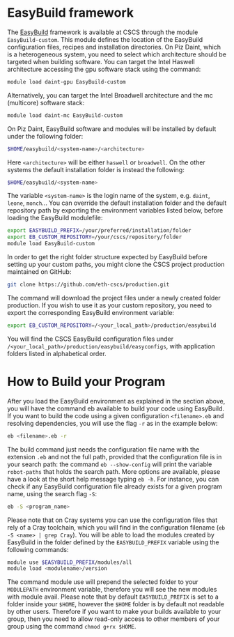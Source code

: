 # EasyBuild framework

The [EasyBuild](https://easybuild.readthedocs.io/en/latest) framework is available at CSCS through the module `EasyBuild-custom`. This module defines the location of the EasyBuild configuration files, recipes and installation directories. On Piz Daint, which is a heterogeneous system, you need to select which architecture should be targeted when building software. You can target the Intel Haswell architecture accessing the gpu software stack using the command:

```bash
module load daint-gpu EasyBuild-custom
```

Alternatively, you can target the Intel Broadwell architecture and the mc (multicore) software stack:

```bash
module load daint-mc EasyBuild-custom
```

On Piz Daint, EasyBuild software and modules will be installed by default under the following folder:

```bash
$HOME/easybuild/<system-name>/<architecture>
```

Here `<architecture>` will be either `haswell` or `broadwell`. On the other systems the default installation folder is instead the following:

```bash
$HOME/easybuild/<system-name>
```

The variable `<system-name>` is the login name of the system, e.g. `daint`, `leone`, `monch`... You can override the default installation folder and the default repository path by exporting the environment variables listed below, before loading the EasyBuild modulefile:

```bash
export EASYBUILD_PREFIX=/your/preferred/installation/folder
export EB_CUSTOM_REPOSITORY=/your/cscs/repository/folder
module load EasyBuild-custom
```

In order to get the right folder structure expected by EasyBuild before setting up your custom paths, you might clone the CSCS project production maintained on GitHub:

```bash
git clone https://github.com/eth-cscs/production.git
```

The command will download the project files under a newly created folder production. If you wish to use it as your custom repository, you need to export the corresponding EasyBuild environment variable:

```bash
export EB_CUSTOM_REPOSITORY=/<your_local_path>/production/easybuild
```

You will find the CSCS EasyBuild configuration files under `/<your_local_path>/production/easybuild/easyconfigs`, with application folders listed in alphabetical order.

# How to Build your Program

After you load the EasyBuild environment as explained in the section above, you will have the command eb available to build your code using EasyBuild. If you want to build the code using a given configuration `<filename>.eb` and resolving dependencies, you will use the flag `-r` as in the example below:

```bash
eb <filename>.eb -r
```

The build command just needs the configuration file name with the extension `.eb` and not the full path, provided that the configuration file is in your search path: the command `eb --show-config` will print the variable `robot-paths` that holds the search path. More options are available, please have a look at the short help message typing `eb -h`. For instance, you can check if any EasyBuild configuration file already exists for a given program name, using the search flag `-S`:

```bash
eb -S <program_name>
```

Please note that on Cray systems you can use the configuration files that rely of a Cray toolchain, which you will find in the configuration filename (`eb -S <name> | grep Cray`). You will be able to load the modules created by EasyBuild in the folder defined by the `EASYBUILD_PREFIX` variable using the following commands:

```bash
module use $EASYBUILD_PREFIX/modules/all
module load <modulename>/version
```

The command module use will prepend the selected folder to your `MODULEPATH` environment variable, therefore you will see the new modules with module avail.
Please note that by default `EASYBUILD_PREFIX` is set to a folder inside your `$HOME`, however the `$HOME` folder is by default not readable by other users.
Therefore if you want to make your builds available to your group, then you need to allow read-only access to other members of your group using the command `chmod g+rx $HOME`.

